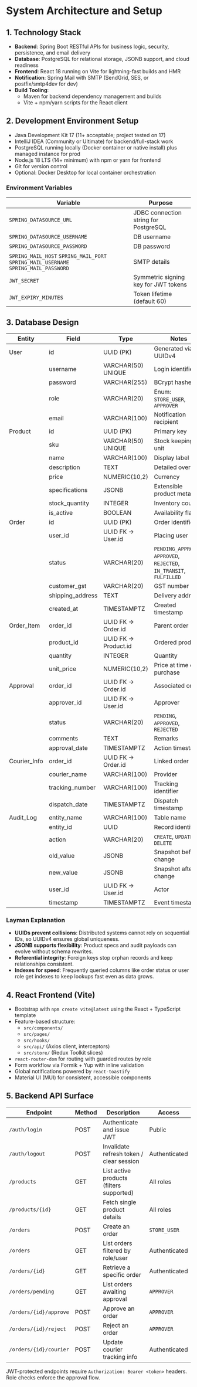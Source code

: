 # System Architecture and Setup

## 1. Technology Stack

- **Backend**: Spring Boot RESTful APIs for business logic, security, persistence, and email delivery
- **Database**: PostgreSQL for relational storage, JSONB support, and cloud readiness
- **Frontend**: React 18 running on Vite for lightning-fast builds and HMR
- **Notification**: Spring Mail with SMTP (SendGrid, SES, or postfix/smtp4dev for dev)
- **Build Tooling**:
  - Maven for backend dependency management and builds
  - Vite + npm/yarn scripts for the React client

## 2. Development Environment Setup

- Java Development Kit 17 (11+ acceptable; project tested on 17)
- IntelliJ IDEA (Community or Ultimate) for backend/full-stack work
- PostgreSQL running locally (Docker container or native install) plus managed instance for prod
- Node.js 18 LTS (14+ minimum) with npm or yarn for frontend
- Git for version control
- Optional: Docker Desktop for local container orchestration

### Environment Variables

| Variable                                                                            | Purpose                               |
| ----------------------------------------------------------------------------------- | ------------------------------------- |
| `SPRING_DATASOURCE_URL`                                                             | JDBC connection string for PostgreSQL |
| `SPRING_DATASOURCE_USERNAME`                                                        | DB username                           |
| `SPRING_DATASOURCE_PASSWORD`                                                        | DB password                           |
| `SPRING_MAIL_HOST` `SPRING_MAIL_PORT` `SPRING_MAIL_USERNAME` `SPRING_MAIL_PASSWORD` | SMTP details                          |
| `JWT_SECRET`                                                                        | Symmetric signing key for JWT tokens  |
| `JWT_EXPIRY_MINUTES`                                                                | Token lifetime (default 60)           |

## 3. Database Design

| Entity       | Field            | Type                  | Notes                                                                 |
| ------------ | ---------------- | --------------------- | --------------------------------------------------------------------- |
| User         | id               | UUID (PK)             | Generated via UUIDv4                                                  |
|              | username         | VARCHAR(50) UNIQUE    | Login identifier                                                      |
|              | password         | VARCHAR(255)          | BCrypt hashed                                                         |
|              | role             | VARCHAR(20)           | Enum: `STORE_USER`, `APPROVER`                                        |
|              | email            | VARCHAR(100)          | Notification recipient                                                |
| Product      | id               | UUID (PK)             | Primary key                                                           |
|              | sku              | VARCHAR(50) UNIQUE    | Stock keeping unit                                                    |
|              | name             | VARCHAR(100)          | Display label                                                         |
|              | description      | TEXT                  | Detailed overview                                                     |
|              | price            | NUMERIC(10,2)         | Currency                                                              |
|              | specifications   | JSONB                 | Extensible product metadata                                           |
|              | stock_quantity   | INTEGER               | Inventory count                                                       |
|              | is_active        | BOOLEAN               | Availability flag                                                     |
| Order        | id               | UUID (PK)             | Order identifier                                                      |
|              | user_id          | UUID FK -> User.id    | Placing user                                                          |
|              | status           | VARCHAR(20)           | `PENDING_APPROVAL`, `APPROVED`, `REJECTED`, `IN_TRANSIT`, `FULFILLED` |
|              | customer_gst     | VARCHAR(20)           | GST number                                                            |
|              | shipping_address | TEXT                  | Delivery address                                                      |
|              | created_at       | TIMESTAMPTZ           | Created timestamp                                                     |
| Order_Item   | order_id         | UUID FK -> Order.id   | Parent order                                                          |
|              | product_id       | UUID FK -> Product.id | Ordered product                                                       |
|              | quantity         | INTEGER               | Quantity                                                              |
|              | unit_price       | NUMERIC(10,2)         | Price at time of purchase                                             |
| Approval     | order_id         | UUID FK -> Order.id   | Associated order                                                      |
|              | approver_id      | UUID FK -> User.id    | Approver                                                              |
|              | status           | VARCHAR(20)           | `PENDING`, `APPROVED`, `REJECTED`                                     |
|              | comments         | TEXT                  | Remarks                                                               |
|              | approval_date    | TIMESTAMPTZ           | Action timestamp                                                      |
| Courier_Info | order_id         | UUID FK -> Order.id   | Linked order                                                          |
|              | courier_name     | VARCHAR(100)          | Provider                                                              |
|              | tracking_number  | VARCHAR(100)          | Tracking identifier                                                   |
|              | dispatch_date    | TIMESTAMPTZ           | Dispatch timestamp                                                    |
| Audit_Log    | entity_name      | VARCHAR(100)          | Table name                                                            |
|              | entity_id        | UUID                  | Record identifier                                                     |
|              | action           | VARCHAR(20)           | `CREATE`, `UPDATE`, `DELETE`                                          |
|              | old_value        | JSONB                 | Snapshot before change                                                |
|              | new_value        | JSONB                 | Snapshot after change                                                 |
|              | user_id          | UUID FK -> User.id    | Actor                                                                 |
|              | timestamp        | TIMESTAMPTZ           | Event timestamp                                                       |

### Layman Explanation

- **UUIDs prevent collisions**: Distributed systems cannot rely on sequential IDs, so UUIDv4 ensures global uniqueness.
- **JSONB supports flexibility**: Product specs and audit payloads can evolve without schema rewrites.
- **Referential integrity**: Foreign keys stop orphan records and keep relationships consistent.
- **Indexes for speed**: Frequently queried columns like order status or user role get indexes to keep lookups fast even as data grows.

## 4. React Frontend (Vite)

- Bootstrap with `npm create vite@latest` using the React + TypeScript template
- Feature-based structure:
  - `src/components/`
  - `src/pages/`
  - `src/hooks/`
  - `src/api/` (Axios client, interceptors)
  - `src/store/` (Redux Toolkit slices)
- `react-router-dom` for routing with guarded routes by role
- Form workflow via Formik + Yup with inline validation
- Global notifications powered by `react-toastify`
- Material UI (MUI) for consistent, accessible components

## 5. Backend API Surface

| Endpoint               | Method | Description                              | Access        |
| ---------------------- | ------ | ---------------------------------------- | ------------- |
| `/auth/login`          | POST   | Authenticate and issue JWT               | Public        |
| `/auth/logout`         | POST   | Invalidate refresh token / clear session | Authenticated |
| `/products`            | GET    | List active products (filters supported) | All roles     |
| `/products/{id}`       | GET    | Fetch single product details             | All roles     |
| `/orders`              | POST   | Create an order                          | `STORE_USER`  |
| `/orders`              | GET    | List orders filtered by role/user        | Authenticated |
| `/orders/{id}`         | GET    | Retrieve a specific order                | Authenticated |
| `/orders/pending`      | GET    | List orders awaiting approval            | `APPROVER`    |
| `/orders/{id}/approve` | POST   | Approve an order                         | `APPROVER`    |
| `/orders/{id}/reject`  | POST   | Reject an order                          | `APPROVER`    |
| `/orders/{id}/courier` | POST   | Update courier tracking info             | Authenticated |

JWT-protected endpoints require `Authorization: Bearer <token>` headers. Role checks enforce the approval flow.
